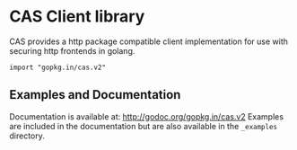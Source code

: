 # CAS Client library

CAS provides a http package compatible client implementation for use with
securing http frontends in golang.

    import "gopkg.in/cas.v2"

## Examples and Documentation

Documentation is available at: http://godoc.org/gopkg.in/cas.v2
Examples are included in the documentation but are also available in the
`_examples` directory.
